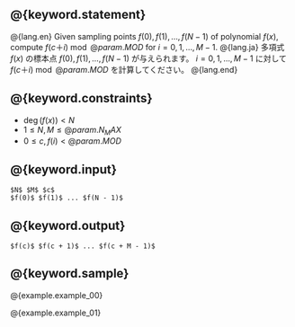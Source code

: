 ## @{keyword.statement}

@{lang.en}
Given sampling points $f(0), f(1), \ldots , f(N - 1)$ of polynomial $f(x)$, compute $f(c ＋ i) \bmod @{param.MOD}$ for $i = 0, 1, \dots , M - 1$.
@{lang.ja}
多項式 $f(x)$ の標本点 $f(0), f(1), \ldots , f(N - 1)$ が与えられます。
$i = 0, 1, \ldots , M - 1$ に対して $f(c ＋ i) \bmod @{param.MOD}$ を計算してください。
@{lang.end}

## @{keyword.constraints}

- $\deg(f(x)) < N$
- $1 \leq N,M \leq @{param.N_MAX}$
- $0 \leq c, f(i) < @{param.MOD}$

## @{keyword.input}

```
$N$ $M$ $c$
$f(0)$ $f(1)$ ... $f(N - 1)$
```

## @{keyword.output}

```
$f(c)$ $f(c + 1)$ ... $f(c + M - 1)$
```

## @{keyword.sample}

@{example.example_00}

@{example.example_01}